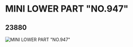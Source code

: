 # MINI LOWER PART "NO.947"
## 23880
![MINI LOWER PART "NO.947"](https://lc-www-live-s.legocdn.com/media/bricks/5/2/6125717.jpg)